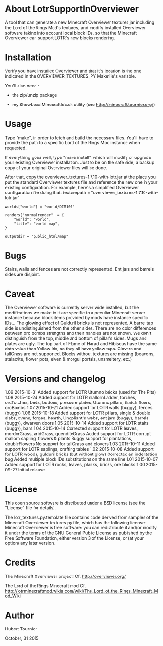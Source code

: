 About LotrSupportInOverviewer
=============================
A tool that can generate a new Minecraft Overviewer textures jar including the Lord of the Rings Mod's textures, and modify installed Overviewer software taking into account local block IDs, so that the Minecraft Overviewer can support LOTR's new blocks rendering.


Installation
============
Verify you have installed Overviewer and that it's location is the one indicated in the OVERVIEWER_TEXTURES_PY Makefile's variable.

You'll also need :

- the zip/unzip package

- my ShowLocalMinecraftIds.sh utility (see http://minecraft.tournier.org/)


Usage
=====
Type "make", in order to fetch and build the necessary files.
You'll have to provide the path to a specific Lord of the Rings Mod instance when requested.

If everything goes well, type "make install", which will modify or upgrade your existing Overviewer installation.
Just to be on the safe side, a backup copy of your original Overviewer files will be done.

After that, copy the overviewer_textures-1.7.10-with-lotr.jar at the place you put the standard Overviewer textures file and reference the new one in your existing configuration.
For example, here's a simplified Overviewer configuration file doing that:
 	texturepath = "overviewer_textures-1.7.10-with-lotr.jar"
	
 	worlds["world"] = "world/DIM100"
	
 	renders["normalrender"] = {
 	    "world": "world",
 	    "title": "world map",
 	}
	
 	outputdir = "public_html/map"


Bugs
====
Stairs, walls and fences are not correctly represented.
Ent jars and barrels sides are disjoint.

Caveat
======
The Overviewer software is currently server wide installed, but the modifications we make to it are specific to a peculiar Minecraft server instance because block items provided by mods have instance specific IDs...
The glowing effect of Gulduril bricks is not represented.
A barrel tap side is undistinguished from the other sides.
There are no color differences between orc bombs strengths and their handles are not shown.
We don't distinguish from the top, middle and bottom of pillar's sides.
Mugs and plates are ugly.
The top part of Flame of Harad and Hibiscus have the same data value than Yellow Iris, so they all have yellow tops.
Clovers and tallGrass are not supported.
Blocks without textures are missing (beacons, stalactite, flower pots, elven & morgul portals, unsmeltery, etc.)


Versions and changelog
======================
 1.09	2015-10-31	Added support for LOTR Utumno bricks (used for The Pits)
 1.08	2015-10-24	Added support for LOTR mallornLadder, torches, orcTorches, beds, buttons, pressure plates, Utumno pillars, thatch floors, orcBombs
 1.07	2015-10-21	Added support for LOTR walls (buggy), fences (buggy)
 1.06	2015-10-18	Added support for LOTR pillars, single & double slabs, ovens, forges, hearth, Ungoliant's webs, ent jars (buggy), barrels (buggy), dwarven doors
 1.05	2015-10-14	Added support for LOTR stairs (buggy), bars
 1.04	2015-10-14	Corrected support for LOTR leaves, mordorGrass, aridGrass, quenditeGrass
 			Added support for LOTR corrupt mallorn sapling, flowers & plants
 			Buggy support for plantations, doubleFlowers
 			No support for tallGrass and clovers
 1.03	2015-10-11	Added support for LOTR saplings, crafting tables
 1.02	2015-10-08	Added support for LOTR woods, gulduril bricks (but without glow)
 			Corrected an indentation bug
 			Added multiple block IDs substitutions on the same line
 1.01	2015-10-07	Added support for LOTR rocks, leaves, planks, bricks, ore blocks
 1.00	2015-09-27	Initial release


License
=======
This open source software is distributed under a BSD license (see the "License" file for details).

The lotr_textures.py.template file contains code derived from samples of the Minecraft Overviewer textures.py file, which has the following license:
Minecraft Overviewer is free software: you can redistribute it and/or modify it under the terms of the GNU General Public License as published by the Free Software Foundation, either version 3 of the License, or (at your option) any later version.


Credits
=======
The Minecraft Overviewer project!
Cf. http://overviewer.org/

The Lord of the Rings Minecraft mod
Cf. http://lotrminecraftmod.wikia.com/wiki/The_Lord_of_the_Rings_Minecraft_Mod_Wiki


Author
======
Hubert Tournier

October, 31 2015
